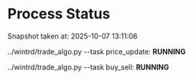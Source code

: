 # Process Status

Snapshot taken at: 2025-10-07 13:11:06

../wintrd/trade_algo.py --task price_update: **RUNNING**

../wintrd/trade_algo.py --task buy_sell: **RUNNING**


